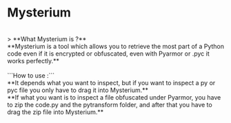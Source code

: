 # Mysterium
<br>
> **What Mysterium is ?**<br>
**Mysterium is a tool which allows you to retrieve the most part of a Python code even if it is encrypted or obfuscated, even with Pyarmor or .pyc it works perfectly.**<br>
<br>
```How to use :```<br>
**It depends what you want to inspect, but if you want to inspect a py or pyc file you only have to drag it into Mysterium.**<br>
**If what you want is to inspect a file obfuscated under Pyarmor, you have to zip the code.py and the pytransform folder, and after that you have to drag the zip file into Mysterium.**<br>
